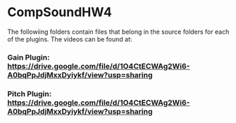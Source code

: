 # CompSoundHW4
The followiing folders contain files that belong in the source folders for each of the plugins. 
The videos can be found at:
### Gain Plugin: https://drive.google.com/file/d/1O4CtECWAg2Wi6-A0bqPpJdjMxxDyiykf/view?usp=sharing
### Pitch Plugin: https://drive.google.com/file/d/1O4CtECWAg2Wi6-A0bqPpJdjMxxDyiykf/view?usp=sharing
